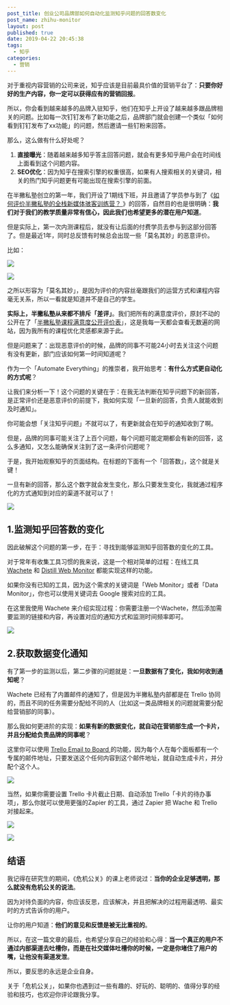 ```yaml
---
post_title: 创业公司品牌部如何自动化监测知乎问题的回答数变化
post_name: zhihu-monitor
layout: post
published: true
date: 2019-04-22 20:45:38
tags:
  - 知乎
categories:
  - 营销
---
```


对于重视内容营销的公司来说，知乎应该是目前最具价值的营销平台了：**只要你好好的生产内容，你一定可以获得应有的营销回报**。

所以，你会看到越来越多的品牌入驻知乎，他们在知乎上开设了越来越多跟品牌相关的问题。比如每一次钉钉发布了新功能之后，品牌部门就会创建一个类似「如何看到钉钉发布了xx功能」的问题，然后邀请一些钉粉来回答。

那么，这么做有什么好处呢？

1. **直接曝光**：随着越来越多知乎答主回答问题，就会有更多知乎用户会在时间线上面看到这个问题内容。
2. **SEO优化**：因为知乎在搜索引擎的权重很高，如果有人搜索相关的关键词，相关的热门知乎问题更有可能出现在搜索引擎的前面。

在半撇私塾创立的第一年，我们开设了1期线下班，并且邀请了学员参与到了《[如何评价半撇私塾的全栈新媒体骇客训练营？ ](https://www.zhihu.com/question/51557855)》的回答，自然目的也是很明确：**我们对于我们的教学质量非常有信心，因此我们也希望更多的潜在用户知道**。

但是实际上，第一次内测课程后，就没有让后面的付费学员去参与到这部分回答了。但是最近1年，同时总反馈有时候总会出现一些「莫名其妙」的恶意评价。

比如：

![](https://cdn.bpteach.com/images/20190422211443.png)

![](https://cdn.bpteach.com/images/20190422211427.png)



之所以形容为「莫名其妙」，是因为评价的内容丝毫跟我们的运营方式和课程内容毫无关系，所以一看就是知道并不是自己的学生。

**实际上，半撇私塾从来都不排斥「差评」**。我们把所有的满意度评价，原封不动的公开在了「[半撇私塾课程满意度公开评价表](https://www.bpteach.com/review/)」，这是我每一天都会查看无数遍的网站，因为我所有的课程优化灵感都来源于此。

但是问题来了：出现恶意评价的时候，品牌的同事不可能24小时去关注这个问题有没有更新，部门应该如何第一时间知道呢？

作为一个「Automate Everything」的推崇者，我开始思考：**有什么方式更自动化的方式呢**？

让我们来分析一下！这个问题的关键在于：在我无法判断在知乎问题下的新回答，是正常评价还是恶意评价的前提下，我如何实现「一旦新的回答，负责人就能收到及时通知」。

你可能会想「关注知乎问题」不就可以了，有更新就会在知乎的通知收到了啊。

但是，品牌的同事可能关注了上百个问题，每个问题可能定期都会有新的回答，这么多通知，又怎么能确保关注到了这一条评价问题呢？

于是，我开始观察知乎的页面结构。在标题的下面有一个「回答数」，这个就是关键！

一旦有新的回答，那么这个数字就会发生变化，那么只要发生变化，我就通过程序化的方式通知到对应的渠道不就可以了！

![](https://cdn.bpteach.com/images/20190422212435.png)

## 1.监测知乎回答数的变化

因此破解这个问题的第一步，在于：寻找到能够监测知乎回答数的变化的工具。

对于常年有收集工具习惯的我来说，这是一个相对简单的过程：在线工具 [Wachete](https://www.wachete.com/) 和 [Distill Web Monitor](<https://chrome.google.com/webstore/detail/distill-web-monitor/inlikjemeeknofckkjolnjbpehgadgge>) 都能实现这样的功能。

如果你没有已知的工具，因为这个需求的关键词是「Web Monitor」或者「Data Monitor」，你也可以使用关键词去 Google 搜索对应的工具。

在这里我使用 Wachete 来介绍实现过程：你需要注册一个Wachete，然后添加需要监测的链接和内容，再设置对应的通知方式和监测时间频率即可。

![](https://cdn.bpteach.com/images/20190422214011.png)

## 2.获取数据变化通知

有了第一步的监测以后，第二步骤的问题就是：**一旦数据有了变化，我如何收到通知呢**？

Wachete 已经有了内置邮件的通知了，但是因为半撇私塾内部都是在 Trello 协同的，而且不同的任务需要分配给不同的人（比如这一类品牌相关的问题就需要分配给营销部的同事）。

那么我如何更进阶的实现：**如果有新的数据变化，就自动在营销部生成一个卡片，并且分配给负责品牌的同事呢**？

这里你可以使用 [Trello Email to Board ](https://help.trello.com/article/809-creating-cards-by-email)的功能，因为每个人在每个面板都有一个专属的邮件地址，只要发送这个任何内容到这个邮件地址，就自动生成卡片，并分配个这个人。

![](https://cdn.bpteach.com/images/20190422213656.png)

当然，如果你需要设置 Trello 卡片截止日期、自动添加 Trello「卡片的待办事项」，那么你就可以使用更强的Zapier 的工具，通过 Zapier 把 Wache 和 Trello 对接起来。

![](https://cdn.bpteach.com/images/20190422220157.png)

![](https://cdn.bpteach.com/images/20190422213843.png)

## 结语

我记得在研究生的期间，《危机公关》的课上老师说过：**当你的企业足够透明，那么就没有危机公关的说法**。

因为对待负面的内容，你应该反思，应该解决，并且把解决的过程用最透明、最实时的方式告诉你的用户。

让你的用户知道：**他们的意见和反馈是被无比重视的**。

所以，在这一篇文章的最后，也希望分享自己的经验和心得：**当一个真正的用户不通过内部渠道去吐槽你，而是在社交媒体吐槽你的时候，一定是你堵住了用户的嘴，让他没有渠道发泄**。

所以，要反思的永远是企业自身。

关于「危机公关」，如果你也遇到过一些有趣的、好玩的、聪明的、值得分享的经验和技巧，也欢迎你评论跟我分享。